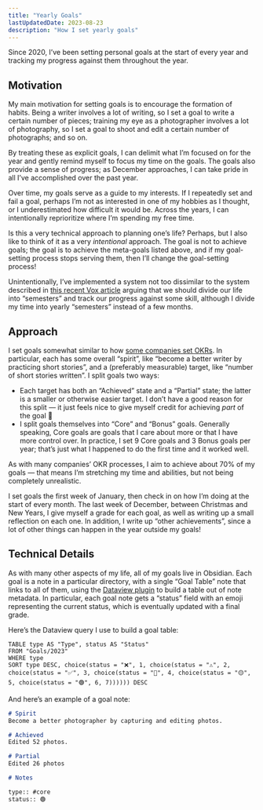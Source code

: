 ```yaml
---
title: "Yearly Goals"
lastUpdatedDate: 2023-08-23
description: "How I set yearly goals"
---
```


Since 2020, I’ve been setting personal goals at the start of every year and tracking my progress against them throughout the year.

## Motivation

My main motivation for setting goals is to encourage the formation of habits. Being a writer involves a lot of writing, so I set a goal to write a certain number of pieces; training my eye as a photographer involves a lot of photography, so I set a goal to shoot and edit a certain number of photographs; and so on.

By treating these as explicit goals, I can delimit what I’m focused on for the year and gently remind myself to focus my time on the goals. The goals also provide a sense of progress; as December approaches, I can take pride in all I’ve accomplished over the past year.

Over time, my goals serve as a guide to my interests. If I repeatedly set and fail a goal, perhaps I’m not as interested in one of my hobbies as I thought, or I underestimated how difficult it would be. Across the years, I can intentionally reprioritize where I’m spending my free time.

Is this a very technical approach to planning one’s life? Perhaps, but I also like to think of it as a very _intentional_ approach. The goal is not to achieve goals; the goal is to achieve the meta-goals listed above, and if my goal-setting process stops serving them, then I’ll change the goal-setting process!

Unintentionally, I’ve implemented a system not too dissimilar to the system described in [this recent Vox article](https://www.vox.com/even-better/23835758/divide-life-semesters-not-in-school-motivation-goals) arguing that we should divide our life into “semesters” and track our progress against some skill, although I divide my time into yearly “semesters” instead of a few months.

## Approach

I set goals somewhat similar to how [some companies set OKRs](https://asana.com/resources/okr-meaning). In particular, each has some overall “spirit”, like “become a better writer by practicing short stories”, and a (preferably measurable) target, like “number of short stories written”. I split goals two ways:

- Each target has both an “Achieved” state and a “Partial” state; the latter is  a smaller or otherwise easier target. I don’t have a good reason for this split — it just feels nice to give myself credit for achieving _part_ of the goal 🙂
- I split goals themselves into “Core” and “Bonus” goals. Generally speaking, Core goals are goals that I care about more or that I have more control over. In practice, I set 9 Core goals and 3 Bonus goals per year; that’s just what I happened to do the first time and it worked well.

As with many companies’ OKR processes, I aim to achieve about 70% of my goals — that means I’m stretching my time and abilities, but not being completely unrealistic.

I set goals the first week of January, then check in on how I’m doing at the start of every month. The last week of December, between Christmas and New Years, I give myself a grade for each goal, as well as writing up a small reflection on each one. In addition, I write up “other achievements”, since a lot of other things can happen in the year outside my goals!

## Technical Details

As with many other aspects of my life, all of my goals live in Obsidian. Each goal is a note in a particular directory, with a single “Goal Table” note that links to all of them, using the [Dataview plugin](https://blacksmithgu.github.io/obsidian-dataview/) to build a table out of note metadata. In particular, each goal note gets a “status” field with an emoji representing the current status, which is eventually updated with a final grade.

Here’s the Dataview query I use to build a goal table:

```dataview
TABLE type AS "Type", status AS "Status"
FROM "Goals/2023"
WHERE type
SORT type DESC, choice(status = "❌", 1, choice(status = "⚠️", 2, choice(status = "✅", 3, choice(status = "🔴", 4, choice(status = "🟡", 5, choice(status = "🟢", 6, 7)))))) DESC

```

And here’s an example of a goal note:

```md
# Spirit
Become a better photographer by capturing and editing photos.

# Achieved
Edited 52 photos.

# Partial
Edited 26 photos

# Notes

type:: #core
status:: 🟢 
```